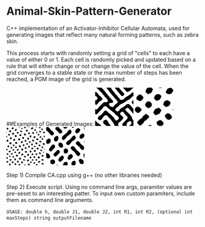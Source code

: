 # Animal-Skin-Pattern-Generator
C++ implementation of an Activator-Inhibitor Cellular Automata, used for generating images that reflect many natural forming patterns, such as zebra skin. 

This process starts with randomly setting a grid of "cells" to each have a value of either 0 or 1. Each cell is randomly picked and updated based on a rule that will either change or not change the value of the cell. When the grid converges to a stable state or the max number of steps has been reached, a PGM image of the grid is generated. 

##Examples of Generated Images:
![Crazy Pattern](/examples/crazy-pattern.jpg)
![Dalmation](/examples/dalmation.jpg)
![Dots](/examples/small-dots.jpg)
![Other](/examples/other.jpg)
  

Step 1)  Compile CA.cpp using g++ (no other libraries needed)

Step 2)  Execute script. Using no command line args, paramiter values are pre-seset to an interesting patter. To input own custom paramiters, include them as command line arguments. 

    USAGE: double h, double J1, double J2, int R1, int R2, (optional int maxSteps) string outputFilename
       
